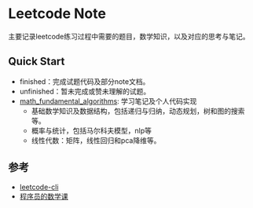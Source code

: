 # Leetcode Note

主要记录leetcode练习过程中需要的题目，数学知识，以及对应的思考与笔记。
## Quick Start
- finished：完成试题代码及部分note文档。
- unfinished：暂未完成或赞未理解的试题。
- [math_fundamental_algorithms](math_fundamental_algorithms/README.md): 学习笔记及个人代码实现
  - 基础数学知识及数据结构，包括递归与归纳，动态规划，树和图的搜索等。
  - 概率与统计，包括马尔科夫模型，nlp等
  - 线性代数：矩阵，线性回归和pca降维等。

## 参考
- [leetcode-cli]( https://github.com/skygragon/leetcode-cli) 
- [程序员的数学课](https://time.geekbang.org/column/143)

